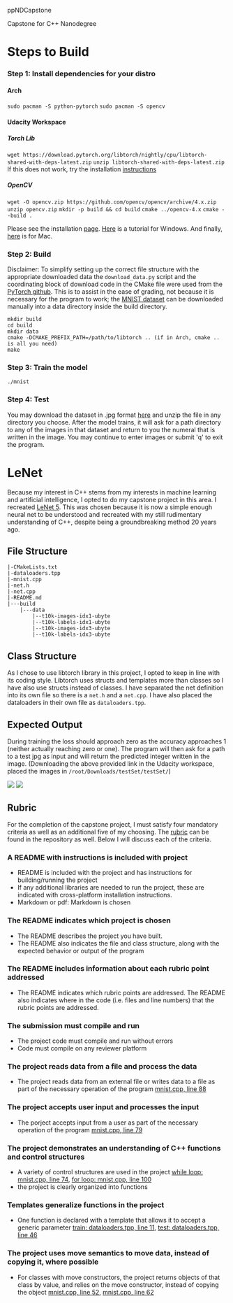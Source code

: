 ppNDCapstone

Capstone for C++ Nanodegree

# Steps to Build

### Step 1: Install dependencies for your distro
#### Arch
`sudo pacman -S python-pytorch`
 `sudo pacman -S opencv`
#### Udacity Workspace
##### Torch Lib
`wget https://download.pytorch.org/libtorch/nightly/cpu/libtorch-shared-with-deps-latest.zip`
`unzip libtorch-shared-with-deps-latest.zip`
If this does not work, try the installation [instructions](https://pytorch.org/cppdocs/installing.html)
##### OpenCV
`wget -O opencv.zip https://github.com/opencv/opencv/archive/4.x.zip`
`unzip opencv.zip`
`mkdir -p build && cd build`
`cmake ../opencv-4.x`
`cmake --build .`

Please see the installation [page](https://docs.opencv.org/4.x/d7/d9f/tutorial_linux_install.html).
[Here](https://www.tutorialspoint.com/how-to-install-opencv-for-cplusplus-in-windows) is a tutorial for Windows.
And finally, [here](https://www.geeksforgeeks.org/how-to-install-opencv-for-c-on-macos/) is for Mac.

### Step 2: Build
Disclaimer: To simplify setting up the correct file structure with the appropriate downloaded data the `download_data.py` script and the coordinating block of download code in the CMake file were used from the [PyTorch github](https://github.com/pytorch/examples/tree/main/cpp/mnist).  This is to assist in the ease of grading, not because it is necessary for the program to work; the [MNIST dataset](http://yann.lecun.com/exdb/mnist/) can be downloaded manually into a data directory inside the build directory.
```
mkdir build
cd build
mkdir data
cmake -DCMAKE_PREFIX_PATH=/path/to/libtorch .. (if in Arch, cmake .. is all you need)
make
```

### Step 3: Train the model
`./mnist`

### Step 4: Test
You may download the dataset in .jpg format [here](https://www.kaggle.com/datasets/scolianni/mnistasjpg) and unzip the file in any directory you choose.
After the model trains, it will ask for a path directory to any of the images in that dataset and return to you the numeral that is written in the image.  You may continue to enter images or submit 'q' to exit the program.

# LeNet

Because my interest in C++ stems from my interests in machine learning and artificial intelligence, I opted to do my capstone project in this area. I recreated  [LeNet 5](http://yann.lecun.com/exdb/publis/pdf/lecun-01a.pdf). This was chosen because it is now a simple enough neural net to be understood and recreated with my still rudimentary understanding of C++, despite being a groundbreaking method 20 years ago.

## [](https://github.com/sfmajors373/CppNDCapstone/blob/main/README.md#file-structure)File Structure
```
|-CMakeLists.txt 
|-dataloaders.tpp 
|-mnist.cpp 
|-net.h 
|-net.cpp 
|-README.md 
|---build 
	|---data 
		|--t10k-images-idx1-ubyte 
		|--t10k-labels-idx1-ubyte 
		|--t10k-images-idx3-ubyte 
		|--t10k-labels-idx3-ubyte
```

## [](https://github.com/sfmajors373/CppNDCapstone/blob/main/README.md#class-structure)Class Structure

As I chose to use libtorch library in this project, I opted to keep in line with its coding style. Libtorch uses structs and templates more than classes so I have also use structs instead of classes. I have separated the net definition into its own file so there is a  `net.h`  and a  `net.cpp`. I have also placed the dataloaders in their own file as  `dataloaders.tpp`.

## [](https://github.com/sfmajors373/CppNDCapstone/blob/main/README.md#expected-output)Expected Output
During training the loss should approach zero as the accuracy approaches 1 (neither actually reaching zero or one).  The program will then ask for a path to a test jpg as input and will return the predicted integer written in the image. (Downloading the above provided link in the Udacity workspace, placed the images in `/root/Downloads/testSet/testSet/`)

![](./images/CppExpectedOutput.png)
![](./images/CppExpectedOutput2.png)


## [](https://github.com/sfmajors373/CppNDCapstone/blob/main/README.md#rubric)Rubric

For the completion of the capstone project, I must satisfy four mandatory criteria as well as an additional five of my choosing. The  [rubric](https://github.com/sfmajors373/CppNDCapstone/blob/main/UdacityCapstoneRubric.pdf)  can be found in the repository as well. Below I will discuss each of the criteria.

### [](https://github.com/sfmajors373/CppNDCapstone/blob/main/README.md#a-readme-with-instructions-is-included-with-project)A README with instructions is included with project

-   README is included with the project and has instructions for building/running the project
-   If any additional libraries are needed to run the project, these are indicated with cross-platform installation instructions.
-   Markdown or pdf: Markdown is chosen

### [](https://github.com/sfmajors373/CppNDCapstone/blob/main/README.md#the-readme-indicates-which-project-is-chosen)The README indicates which project is chosen

-   The README describes the project you have built.
-   The README also indicates the file and class structure, along with the expected behavior or output of the program

### [](https://github.com/sfmajors373/CppNDCapstone/blob/main/README.md#the-readme-includes-information-about-each-rubric-point-addressed)The README includes information about each rubric point addressed

-   The README indicates which rubric points are addressed. The README also indicates where in the code (i.e. files and line numbers) that the rubric points are addressed.

### [](https://github.com/sfmajors373/CppNDCapstone/blob/main/README.md#the-submission-must-compile-and-run)The submission must compile and run

-   The project code must compile and run without errors
-   Code must compile on any reviewer platform

### [](https://github.com/sfmajors373/CppNDCapstone/blob/main/README.md#the-project-reads-data-from-a-file-and-process-the-data)The project reads data from a file and process the data

-   The project reads data from an external file or writes data to a file as part of the necessary operation of the program  [mnist.cpp, line 88](https://github.com/sfmajors373/CppNDCapstone/blob/ac77cd613b7c9999ab1e048604d5997769be2e76/mnist.cpp#L88)

### [](https://github.com/sfmajors373/CppNDCapstone/blob/main/README.md#the-project-accepts-user-input-and-processes-the-input)The project accepts user input and processes the input

-   The porject accepts input from a user as part of the necessary operation of the program  [mnist.cpp, line 79](https://github.com/sfmajors373/CppNDCapstone/blob/ac77cd613b7c9999ab1e048604d5997769be2e76/mnist.cpp#L79)

### [](https://github.com/sfmajors373/CppNDCapstone/blob/main/README.md#the-project-demonstrates-an-understanding-of-c-functions-and-control-structures)The project demonstrates an understanding of C++ functions and control structures

-   A variety of control structures are used in the project  [while loop: mnist.cpp, line 74](https://github.com/sfmajors373/CppNDCapstone/blob/ac77cd613b7c9999ab1e048604d5997769be2e76/mnist.cpp#L74),  [for loop: mnist.cpp, line 100](https://github.com/sfmajors373/CppNDCapstone/blob/ac77cd613b7c9999ab1e048604d5997769be2e76/mnist.cpp#L100)
-   the project is clearly organized into functions

### [](https://github.com/sfmajors373/CppNDCapstone/blob/main/README.md#templates-generalize-functions-in-the-project)Templates generalize functions in the project

-   One function is declared with a template that allows it to accept a generic parameter  [train: dataloaders.tpp, line 11](https://github.com/sfmajors373/CppNDCapstone/blob/ac77cd613b7c9999ab1e048604d5997769be2e76/dataloaders.tpp#L11),  [test: dataloaders.tpp, line 46](https://github.com/sfmajors373/CppNDCapstone/blob/ac77cd613b7c9999ab1e048604d5997769be2e76/dataloaders.tpp#L46)

### [](https://github.com/sfmajors373/CppNDCapstone/blob/main/README.md#the-project-uses-move-semantics-to-move-data-instead-of-copying-it-where-possible)The project uses move semantics to move data, instead of copying it, where possible

-   For classes with move constructors, the project returns objects of that class by value, and relies on the move constructor, instead of copying the object  [mnist.cpp, line 52](https://github.com/sfmajors373/CppNDCapstone/blob/ac77cd613b7c9999ab1e048604d5997769be2e76/mnist.cpp#L52),  [mnist.cpp, line 62](https://github.com/sfmajors373/CppNDCapstone/blob/ac77cd613b7c9999ab1e048604d5997769be2e76/mnist.cpp#L62)
